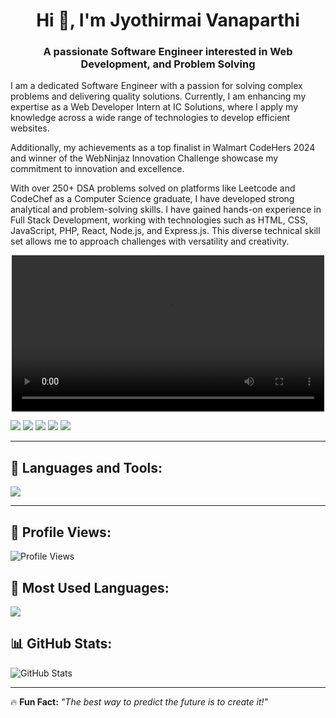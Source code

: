 <h1 align="center">Hi 👋, I'm Jyothirmai Vanaparthi</h1>
<h3 align="center">A passionate Software Engineer interested in Web Development, and Problem Solving</h3>

<!-- About Me -->
<p align="left">
I am a dedicated Software Engineer with a passion for solving complex problems and delivering quality solutions. Currently, I am enhancing my expertise as a Web Developer Intern at IC Solutions, where I apply my knowledge across a wide range of technologies to develop efficient websites.

Additionally, my achievements as a top finalist in Walmart CodeHers 2024 and winner of the WebNinjaz Innovation Challenge showcase my commitment to innovation and excellence.

With over 250+ DSA problems solved on platforms like Leetcode and CodeChef as a Computer Science graduate, I have developed strong analytical and problem-solving skills. I have gained hands-on experience in Full Stack Development, working with technologies such as HTML, CSS, JavaScript, PHP, React, Node.js, and Express.js. This diverse technical skill set allows me to approach challenges with versatility and creativity. 
</p>

<!-- Video -->
<p align="center">
  <video width="500" controls>
    <source src="your-video-url.mp4" type="video/mp4">
    Your browser does not support the video tag.
  </video>
</p>

<!-- Social Icons -->
<p align="left">
  <a href="https://www.linkedin.com/in/jyothirmai-vanaparthi-73b490252" target="_blank"><img src="https://img.shields.io/badge/LinkedIn-0A66C2?style=for-the-badge&logo=linkedin&logoColor=white"/></a>
  <a href="https://github.com/Jyothirmai-123" target="_blank"><img src="https://img.shields.io/badge/GitHub-181717?style=for-the-badge&logo=github&logoColor=white"/></a>
  <a href="https://leetcode.com/jyothirmai_123/" target="_blank"><img src="https://img.shields.io/badge/LeetCode-FFA116?style=for-the-badge&logo=leetcode&logoColor=white"/></a>
  <a href="https://www.codechef.com/users/jyothirmai_123" target="_blank"><img src="https://img.shields.io/badge/CodeChef-5B4638?style=for-the-badge&logo=codechef&logoColor=white"/></a>
  <a href="https://www.hackerrank.com/jyothirmai_123?h_r=internal-search&hr_r=1" target="_blank"><img src="https://img.shields.io/badge/HackerRank-2EC866?style=for-the-badge&logo=hackerrank&logoColor=white"/></a>
</p>

---

## 🚀 Languages and Tools:

<p align="left">
  <img src="https://skillicons.dev/icons?i=python,java,c,html,css,js,react,php,nodejs,express,mysql,wordpress,git,github,figma,vscode" />
</p>

---

## 👀 Profile Views:
<p align="left">
  <img src="https://komarev.com/ghpvc/?username=Jyothirmai-123&label=Profile%20Views&color=0e75b6&style=flat" alt="Profile Views" />
</p>

## 📌 Most Used Languages:

<p align="left">
  <img src="https://github-readme-stats.vercel.app/api/top-langs/?username=Jyothirmai-123&layout=compact&theme=tokyonight" />
</p>

## 📊 GitHub Stats:

<p align="left">
  <img src="https://github-readme-stats.vercel.app/api?username=Jyothirmai-123&show_icons=true&theme=tokyonight" alt="GitHub Stats" />
</p>

---

🔥 **Fun Fact:** _"The best way to predict the future is to create it!"_


